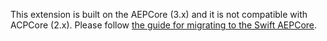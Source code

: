 This extension is built on the AEPCore (3.x) and it is not compatible with ACPCore (2.x). Please follow [the guide for migrating to the Swift AEPCore](../migrate-to-swift.md).